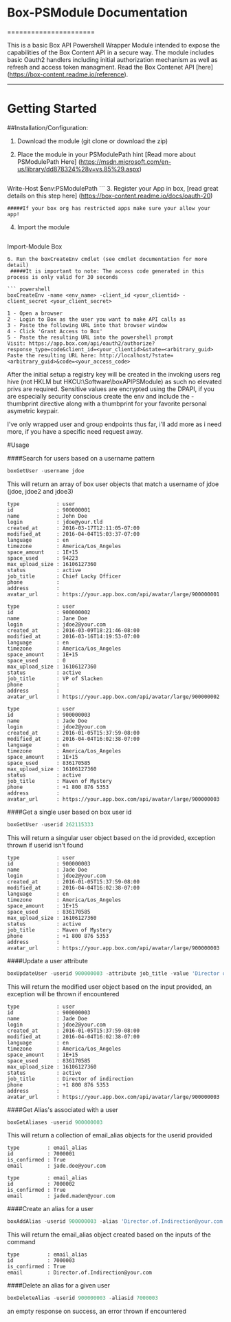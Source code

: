 # Box-PSModule Documentation
======================

This is a basic Box API Powershell Wrapper Module intended to expose the capabilities of the Box Content API in a secure way.  The module includes basic Oauth2 handlers including initial authorization mechanism as well as refresh and access token managment. Read the Box Contenet API [here] (https://box-content.readme.io/reference).

--------

# Getting Started
##Installation/Configuration:
1. Download the module (git clone or download the zip)
2. Place the module in your PSModulePath hint [Read more about PSModulePath Here] (https://msdn.microsoft.com/en-us/library/dd878324%28v=vs.85%29.aspx)

   ``` powershell
Write-Host $env:PSModulePath
    ```
3. Register your App in box, [read great details on this step here] (https://box-content.readme.io/docs/oauth-20)

    #####If your box org has restricted apps make sure your allow your app!

4. Import the module

   ``` powershell
Import-Module Box
   ```
6. Run the boxCreateEnv cmdlet (see cmdlet documentation for more detail)
    #####It is important to note: The access code generated in this process is only valid for 30 seconds

   ``` powershell
boxCreateEnv -name <env_name> -client_id <your_clientid> -client_secret <your_client_secret>

1 - Open a browser
2 - Login to Box as the user you want to make API calls as
3 - Paste the following URL into that browser window
4 - Click 'Grant Access to Box'
5 - Paste the resulting URL into the powershell prompt
Visit: https://app.box.com/api/oauth2/authorize?response_type=code&client_id=<your_clientid>&state=<arbitrary_guid>
Paste the resulting URL here: http://localhost/?state=<arbitrary_guid>&code=<your_access_code>
   ```

After the initial setup a registry key will be created in the invoking users reg hive (not HKLM but HKCU:\Software\boxAPIPSModule) as such no elevated privs are required. Sensitive values are encrypted using the DPAPI, if you are especially security conscious create the env and include the -thumbprint directive along with a thumbprint for your favorite personal asymetric keypair.

I've only wrapped user and group endpoints thus far, i'll add more as i need more, if you have a specific need request away.

#Usage

####Search for users based on a username pattern
   ``` powershell
boxGetUser -username jdoe
   ```
This will return an array of box user objects that match a username of jdoe (jdoe, jdoe2 and jdoe3)

```
type            : user
id              : 900000001
name            : John Doe
login           : jdoe@your.tld
created_at      : 2016-03-17T12:11:05-07:00
modified_at     : 2016-04-04T15:03:37-07:00
language        : en
timezone        : America/Los_Angeles
space_amount    : 1E+15
space_used      : 94223
max_upload_size : 16106127360
status          : active
job_title       : Chief Lacky Officer
phone           : 
address         : 
avatar_url      : https://your.app.box.com/api/avatar/large/900000001

type            : user
id              : 900000002
name            : Jane Doe
login           : jdoe2@your.com
created_at      : 2016-03-09T18:21:46-08:00
modified_at     : 2016-03-16T14:19:53-07:00
language        : en
timezone        : America/Los_Angeles
space_amount    : 1E+15
space_used      : 0
max_upload_size : 16106127360
status          : active
job_title       : VP of Slacken
phone           : 
address         : 
avatar_url      : https://your.app.box.com/api/avatar/large/900000002

type            : user
id              : 900000003
name            : Jade Doe
login           : jdoe2@your.com
created_at      : 2016-01-05T15:37:59-08:00
modified_at     : 2016-04-04T16:02:38-07:00
language        : en
timezone        : America/Los_Angeles
space_amount    : 1E+15
space_used      : 836170585
max_upload_size : 16106127360
status          : active
job_title       : Maven of Mystery
phone           : +1 800 876 5353
address         : 
avatar_url      : https://your.app.box.com/api/avatar/large/900000003
```

####Get a single user based on box user id
``` powershell
boxGetUser -userid 262115333
```
This will return a singular user object based on the id provided, exception thrown if userid isn't found

```
type            : user
id              : 900000003
name            : Jade Doe
login           : jdoe2@your.com
created_at      : 2016-01-05T15:37:59-08:00
modified_at     : 2016-04-04T16:02:38-07:00
language        : en
timezone        : America/Los_Angeles
space_amount    : 1E+15
space_used      : 836170585
max_upload_size : 16106127360
status          : active
job_title       : Maven of Mystery
phone           : +1 800 876 5353
address         : 
avatar_url      : https://your.app.box.com/api/avatar/large/900000003
```

####Update a user attribute
``` powershell
boxUpdateUser -userid 900000003 -attribute job_title -value 'Director of indirection'
```
This will return the modified user object based on the input provided, an exception will be thrown if encountered

```
type            : user
id              : 900000003
name            : Jade Doe
login           : jdoe2@your.com
created_at      : 2016-01-05T15:37:59-08:00
modified_at     : 2016-04-04T16:02:38-07:00
language        : en
timezone        : America/Los_Angeles
space_amount    : 1E+15
space_used      : 836170585
max_upload_size : 16106127360
status          : active
job_title       : Director of indirection
phone           : +1 800 876 5353
address         : 
avatar_url      : https://your.app.box.com/api/avatar/large/900000003
```

####Get Alias's associated with a user
``` powershell
boxGetAliases -userid 900000003
```
This will return a collection of email_alias objects for the userid provided

```
type         : email_alias
id           : 7000001
is_confirmed : True
email        : jade.doe@your.com

type         : email_alias
id           : 7000002
is_confirmed : True
email        : jaded.maden@your.com
```

####Create an alias for a user
``` powershell
boxAddAlias -userid 900000003 -alias 'Director.of.Indirection@your.com'
```
This will return the email_alias object created based on the inputs of the command
```
type         : email_alias
id           : 7000003
is_confirmed : True
email        : Director.of.Indirection@your.com
```

####Delete an alias for a given user
``` powershell
boxDeleteAlias -userid 900000003 -aliasid 7000003
```
an empty response on success, an error thrown if encountered
